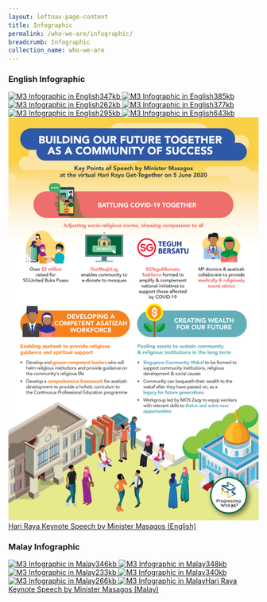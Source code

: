 ```yaml
---
layout: leftnav-page-content
title: Infographic
permalink: /who-we-are/infographic/
breadcrumb: Infographic
collection_name: who-we-are
---
```


### **English Infographic**
<a href="/images/PDF/M³_English_Infographic_347KB.pdf" class="project-link no-pdf-icon" target="_blank">
  <img src="/images/m3-infographic-eng-thumb.jpg" alt="M3 Infographic in English">347kb
</a>


<a href="/images/PDF/COS_ENG01_385KB.pdf" class="project-link no-pdf-icon" target="_blank">
  <img src="/images/COS_ENG01_385KB_THUMB.jpg" alt="M3 Infographic in English">385kb
</a>


<a href="/images/PDF/COS_ENG02_262KB.pdf" class="project-link no-pdf-icon" target="_blank">
  <img src="/images/COS_ENG02_262KB_THUMB.jpg" alt="M3 Infographic in English">262kb
</a>


<a href="/images/PDF/COS_ENG03_377KB.pdf" class="project-link no-pdf-icon" target="_blank">
  <img src="/images/COS_ENG03_377KB_THUMB.jpg" alt="M3 Infographic in English">377kb
</a>


<a href="/images/PDF/COS_ENG04_295KB.pdf" class="project-link no-pdf-icon" target="_blank">
  <img src="/images/COS_ENG04_295KB_THUMB.jpg" alt="M3 Infographic in English">295kb
</a>


<a href="/images/PDF/Post_COS_Infographic_English_643KB.pdf" class="project-link no-pdf-icon" target="_blank">
  <img src="/images/Post_COS_Infographic_English_643KB_THUMB.jpg" alt="M3 Infographic in English">643kb
</a>


<a href="images/PDF/INFOG_HR_KEYNOTE_SPEECH_ENG_2MB.pdf" class="project-link no-pdf-icon" target="_blank">
  <img src="images/INFOG_HR_KEYNOTE_SPEECH_ENG_3.2MB_THUMB.jpg" alt="M3 Infographic in English">Hari Raya Keynote Speech by Minister Masagos (English)
</a>

### **Malay Infographic**
<a href="/images/PDF/M³_Malay_Infographic_346KB.pdf" class="project-link no-pdf-icon" target="_blank">
  <img src="/images/m3-infographic-mly-thumb.jpg" alt="M3 Infographic in Malay">346kb
</a>


<a href="/images/PDF/COS_MAL01_348KB.pdf" class="project-link no-pdf-icon" target="_blank">
  <img src="/images/COS_MAL01_348KB_THUMB.jpg" alt="M3 Infographic in Malay">348kb
</a>


<a href="/images/PDF/COS_MAL02_233KB.pdf" class="project-link no-pdf-icon" target="_blank">
  <img src="/images/COS_MAL02_233KB_THUMB.jpg" alt="M3 Infographic in Malay">233kb
</a>


<a href="/images/PDF/COS_MAL03_340KB.pdf" class="project-link no-pdf-icon" target="_blank">
  <img src="/images/COS_MAL03_340KB_THUMB.jpg" alt="M3 Infographic in Malay">340kb
</a>


<a href="/images/PDF/COS_MAL04_266KB.pdf" class="project-link no-pdf-icon" target="_blank">
  <img src="/images/COS_MAL04_266KB_THUMB.jpg" alt="M3 Infographic in Malay">266kb
</a>


<a href="/images/PDF/Post_COS_Infographic_Malay_672KB.pdf" class="project-link no-pdf-icon" target="_blank">
  <img src="/images/Post_COS_Infographic_Malay_672KB_THUMB.jpg" alt="M3 Infographic in Malay">Hari Raya Keynote Speech by Minister Masagos (Malay)
</a>
